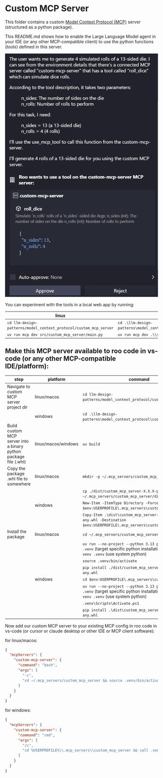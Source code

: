 
# Custom MCP Server

This folder contains a custom [Model Context Protocol (MCP)](https://modelcontextprotocol.io/introduction) server (structured as a python package).

This README.md shows how to enable the Large Language Model agent in your IDE (or any other MCP-compatible client) to use the python functions (*tools*) defined in this server.

![](./roo_code_vs_code_example.png)

You can experiment with the tools in a local web app by running:

| linux            | windows 
|------------------|-------------
| `cd llm-design-patterns/model_context_protocol/custom_mcp_server` | `cd .\llm-design-patterns\model_context_protocol\custom_mcp_server` |
| `uv run mcp dev src/custom_mcp_server/main.py` | `uv run mcp dev .\\src\\custom_mcp_server\\main.py` |

## Make this MCP server available to roo code in vs-code (or any other MCP-compatible IDE/platform):

| step            | platform         | command
|-----------------|------------------|----------------------------
| Navigate to custom MCP server project dir | linux/macos | `cd llm-design-patterns/model_context_protocol/custom_mcp_server`
| | windows | `cd .\llm-design-patterns\model_context_protocol\custom_mcp_server`
| Build custom MCP server into a binary python package file (.whl) | linux/macos/windows | `uv build`
| Copy the package .whl file to somewhere | linux/macos | `mkdir -p ~/.mcp_servers/custom_mcp_server/dist`
| |  | `cp ./dist/custom_mcp_server-X.X.X-py3-none-any.whl ~/.mcp_servers/custom_mcp_server/dist`
| | windows | `New-Item -ItemType Directory -Force -Path $env:USERPROFILE\.mcp_servers\custom_mcp_server\dist`
| | | `Copy-Item .\dist\custom_mcp_server-X.X.X-py3-none-any.whl -Destination $env:USERPROFILE\.mcp_servers\custom_mcp_server\dist`
| Install the package | linux/macos | `cd ~/.mcp_servers/custom_mcp_server`
|                     | | `uv run --no-project --python 3.13 python -m venv .venv` (target specific python installation) **OR** `python -m venv .venv` (use system python)
|                     | | `source .venv/bin/activate` 
|                     | | `pip install ./dist/custom_mcp_server-X.X.X-py3-none-any.whl`
|                     | windows     | `cd $env:USERPROFILE\.mcp_servers\custom_mcp_server` 
|                     | | `uv run --no-project --python 3.13 python -m venv .venv` (target specific python installation) **OR** `python -m venv .venv` (use system python)
|                     | | `.venv\Scripts\Activate.ps1`
|                     | | `pip install .\dist\custom_mcp_server-X.X.X-py3-none-any.whl`

Now add our custom MCP server to your existing MCP config in roo code in vs-code (or cursor or claude desktop or other IDE or MCP client software):

for linux/macos: 
```json
{
  "mcpServers": {
    "custom-mcp-server": {
      "command": "bash",
      "args": [
        "-c",
        "cd ~/.mcp_servers/custom_mcp_server && source .venv/bin/activate && custom-mcp-server"
      ]
    }
  }
}
```

for windows:
```json
{
  "mcpServers": {
    "custom-mcp-server": {
      "command": "cmd",
      "args": [
        "/c",
        "cd %USERPROFILE%\\.mcp_servers\\custom_mcp_server && call .venv\\Scripts\\activate && custom-mcp-server"
      ]
    }
  }
}
```
